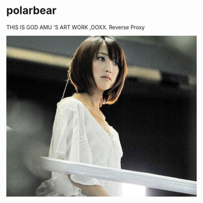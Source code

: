 polarbear
=========
THIS IS GOD AMU 'S  ART WORK ,OOXX.
Reverse Proxy

<img src="https://github.com/tracythink/polarbear/blob/master/guoj.jpg?raw=true" />